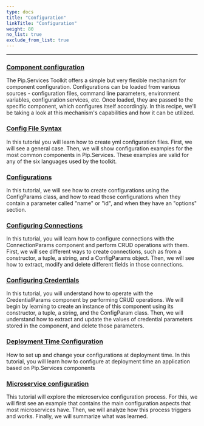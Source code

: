```yaml
---
type: docs
title: "Configuration"
linkTitle: "Configuration" 
weight: 80
no_list: true
exclude_from_list: true
---
```

---

### [Component configuration](component_configuration)

The Pip.Services Toolkit offers a simple but very flexible mechanism for component configuration. Configurations can be loaded from various sources - configuration files, command line parameters, environment variables, configuration services, etc. Once loaded, they are passed to the specific component, which configures itself accordingly. In this recipe, we'll be taking a look at this mechanism's capabilities and how it can be utilized.

### [Config File Syntax](config_file_syntax)

In this tutorial you will learn how to create yml configuration files. First, we will see a general case. Then, we will show configuration examples for the most common components in Pip.Services. These examples are valid for any of the six languages used by the toolkit.

### [Configurations](configurations)

In this tutorial, we will see how to create configurations using the ConfigParams class, and how to read those configurations when they contain a parameter called "name" or "id", and when they have an "options" section.

### [Configuring Connections](configuring_connections)
In this tutorial, you will learn how to configure connections with the ConnectionParams component and perform CRUD operations with them. First, we will see different ways to create connections, such as from a constructor, a tuple, a string, and a ConfigParams object. Then, we will see how to extract, modify and delete different fields in those connections.

### [Configuring Credentials](configuring_credentials)
In this tutorial, you will understand how to operate with the CredentialParams component by performing CRUD operations. We will begin by learning to create an instance of this component using its constructor, a tuple, a string, and the ConfigParam class. Then, we will understand how to extract and update the values of credential parameters stored in the component, and delete those parameters.

### [Deployment Time Configuration](deployment_configuration)
How to set up and change your configurations at deployment time. In this tutorial, you will learn how to configure at deployment time an application based on Pip.Services components

### [Microservice configuration](microservice_configuration)

This tutorial will explore the microservice configuration process. For this, we will first see an example that contains the main configuration aspects that most microservices have. Then, we will analyze how this process triggers and works. Finally, we will summarize what was learned.
